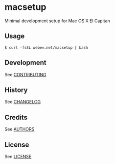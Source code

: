 # macsetup
Minimal development setup for Mac OS X El Capitan

## Usage
    $ curl -fsSL webev.net/macsetup | bash

## Development
See [CONTRIBUTING](CONTRIBUTING.md)

## History
See [CHANGELOG](CHANGELOG.md)

## Credits
See [AUTHORS](AUTHORS.md)

## License
See [LICENSE](LICENSE)
